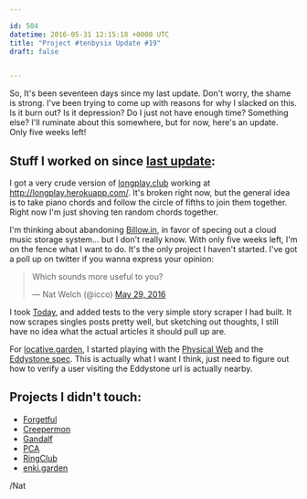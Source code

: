 ```yaml
---

id: 584
datetime: 2016-05-31 12:15:18 +0000 UTC
title: "Project #tenbysix Update #19"
draft: false


---
```


So, It's been seventeen days since my last update. Don't worry, the shame is strong. I've been trying to come up with reasons for why I slacked on this. Is it burn out? Is it depression? Do I just not have enough time? Something else? I'll ruminate about this somewhere, but for now, here's an update. Only five weeks left!

## Stuff I worked on since [last update](https://writing.natwelch.com/post/582):

I got a very crude version of [longplay.club](https://github.com/icco/longplay.club) working at http://longplay.herokuapp.com/. It's broken right now, but the general idea is to take piano chords and follow the circle of fifths to join them together. Right now I'm just shoving ten random chords together.

I'm thinking about abandoning [Billow.in](https://github.com/icco/billowin), in favor of specing out a cloud music storage system... but I don't really know. With only five weeks left, I'm on the fence what I want to do. It's the only project I haven't started. I've got a poll up on twitter if you wanna express your opinion:

<blockquote class="twitter-tweet" data-lang="en"><p lang="en" dir="ltr">Which sounds more useful to you?</p>&mdash; Nat Welch (@icco) <a href="https://twitter.com/icco/status/737035822382338049">May 29, 2016</a></blockquote>
<script async src="//platform.twitter.com/widgets.js" charset="utf-8"></script>

I took [Today](https://github.com/icco/today), and added tests to the very simple story scraper I had built. It now scrapes singles posts pretty well, but sketching out thoughts, I still have no idea what the actual articles it should pull up are.

For [locative.garden](https://github.com/icco/locative.garden), I started playing with the [Physical Web](https://google.github.io/physical-web/) and the [Eddystone spec](https://developers.google.com/beacons/). This is actually what I want I think, just need to figure out how to verify a user visiting the Eddystone url is actually nearby.

## Projects I didn't touch:

 - [Forgetful](https://github.com/icco/forgetful)
 - [Creepermon](https://github.com/icco/creepermon)
 - [Gandalf](https://github.com/icco/gandalf)
 - [PCA](https://github.com/icco/pca)
 - [RingClub](https://github.com/icco/ringclub)
 - [enki.garden](https://github.com/icco/enki.garden)

/Nat

